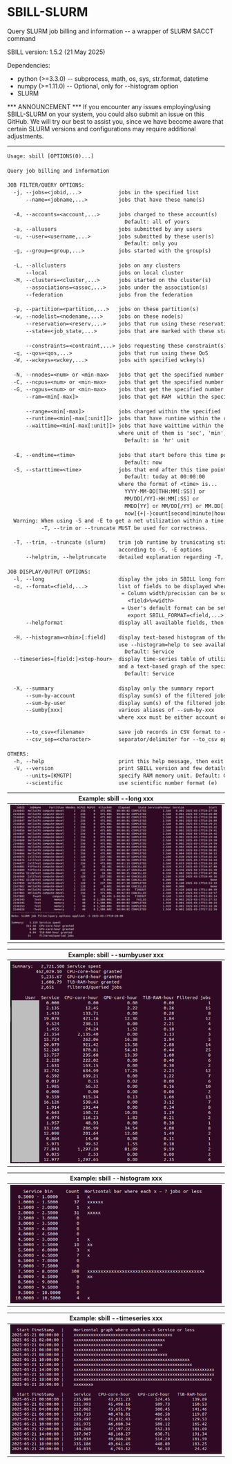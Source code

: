 # SBILL-SLURM
Query SLURM job billing and information -- a wrapper of SLURM SACCT command

SBILL version:
1.5.2 (21 May 2025)

Dependencies:
+ python (>=3.3.0)  -- subprocess, math, os, sys, str.format, datetime
+ numpy  (>=1.11.0) -- Optional, only for --histogram option
+ SLURM

*** ANNOUNCEMENT ***
If you encounter any issues employing/using SBILL-SLURM on your system, you could also submit an issue on this GitHub.
We will try our best to assist you, since we have become aware that certain SLURM versions and configurations may require additional adjustments.

-----
```txt
Usage: sbill [OPTIONS(0)...]

Query job billing and information

JOB FILTER/QUERY OPTIONS:
  -j, --jobs=<jobid,...>            jobs in the specified list
      --name=<jobname,...>          jobs that have these name(s)

  -A, --accounts=<account,...>      jobs charged to these account(s)
                                      Default: all of yours
  -a, --allusers                    jobs submitted by any users
  -u, --user=<username,...>         jobs submitted by these user(s)
                                      Default: only you
  -g, --group=<group,...>           jobs started with the group(s)

  -L, --allclusters                 jobs on any clusters
      --local                       jobs on local cluster
  -M, --clusters=<cluster,...>      jobs started on the cluster(s)
      --associations=<assoc,...>    jobs under the association(s)
      --federation                  jobs from the federation

  -p, --partition=<partition,...>   jobs on these partition(s)
  -w, --nodelist=<nodename,...>     jobs on these node(s)
      --reservation=<reserv,...>    jobs that run using these reservation(s)
      --state=<job_state,...>       jobs that are marked with these state(s)

      --constraints=<contraint,...> jobs requesting these constraint(s)
  -q, --qos=<qos,...>               jobs that run using these QoS
  -W, --wckeys=<wckey,...>          jobs with specified wckey(s)

  -N, --nnodes=<num> or <min-max>   jobs that get the specified number of nodes
  -C, --ncpus=<num> or <min-max>    jobs that get the specified number of CPUs
  -G, --ngpus=<num> or <min-max>    jobs that get the specified number of GPUs
      --ram=<min[-max]>             jobs that get RAM  within the specified range

      --range=<min[-max]>           jobs charged within the specified 'Service' range
      --runtime=<min[-max[:unit]]>  jobs that have runtime within the range
      --waittime=<min[-max[:unit]]> jobs that have waittime within the range
                                    where unit of them is 'sec', 'min', or 'hr'
                                      Default: in 'hr' unit 

  -E, --endtime=<time>              jobs that start before this time point
                                      Default: now
  -S, --starttime=<time>            jobs that end after this time point
                                      Default: today at 00:00:00
                                    where the format of <time> is...          
                                      YYYY-MM-DD[THH:MM[:SS]] or              
                                      MM/DD[/YY]-HH:MM[:SS] or                
                                      MMDD[YY] or MM/DD[/YY] or MM.DD[.YY] or 
                                      now[{+|-}count[second|minute|hour|day|week]]
  Warning: When using -S and -E to get a net utilization within a time window,
           -T, --trim or --truncate MUST be used for correctness.

  -T, --trim, --truncate (slurm)    trim job runtime by trunicating start/end time
                                    according to -S, -E options
      --helptrim, --helptruncate    detailed explanation regarding -T, --trim

JOB DISPLAY/OUTPUT OPTIONS:
  -l, --long                        display the jobs in SBILL long format
  -o, --format=<field,...>          list of fields to be displayed where... 
                                     = Column width/precision can be set by
                                       <field>%<width>
                                     = User's default format can be set by
                                       export SBILL_FORMAT=<field,...>
      --helpformat                  display all available fields, then exit

  -H, --histogram=<nbin>[:field]    display text-based histogram of the jobs.
                                    use --histogram=help to see available fields
                                      Default: Service
  --timeseries=[field:]<step-hour>  display time-series table of utilization
                                    and a text-based graph of the specified field
                                      Default: Service

  -X, --summary                     display only the summary report
      --sum-by-account              display sum(s) of the filtered jobs by account
      --sum-by-user                 display sum(s) of the filtered jobs by user
      --sumby[xxx]                  various aliases of --sum-by-xxx
                                    where xxx must be either account or user

      --to_csv=<filename>           save job records in CSV format to <filename>
      --csv_sep=<character>         separator/delimiter for --to_csv option

OTHERS:
  -h, --help                        print this help message, then exit
  -V, --version                     print SBILL version and few details, then exit
      --units=[KMGTP]               specify RAM memory unit. Default: G (GiB)
      --scientific                  use scientific number format (e)
```

| Example: sbill --long xxx|
| :-----------------: |
| ![](Example_long.png) |

| Example: sbill --sumbyuser xxx|
| :-----------------: |
| ![](Example_sumby.png) |

| Example: sbill --histogram xxx|
| :-----------------: |
| ![](Example_histogram.png) |

| Example: sbill --timeseries xxx|
| :-----------------: |
| ![](Example_timeseries.png) |

